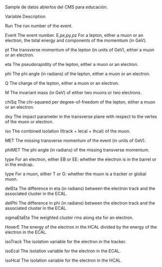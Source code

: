 Sample de datos abiertos del CMS para educación.

Variable Description

Run The run number of the event.

Event The event number. E,px,py,pz For a lepton, either a muon or an electron, the total energy and components of the momemtum (in GeV).

pt The transverse momentum of the lepton (in units of GeV), either a muon or an electron.

eta The pseudorapidity of the lepton, either a muon or an electron.

phi The phi angle (in radians) of the lepton, either a muon or an electron.

Q The charge of the lepton, either a muon or an electron.

M The invariant mass (in GeV) of either two muons or two electrons.

chiSq The chi-squared per degree-of-freedom of the lepton, either a muon or an electron.

dxy The impact parameter in the transverse plane with respect to the vertex of the muon or electron.

iso The combined isolation (Itrack + Iecal + Ihcal) of the muon.

MET The missing transverse momentum of the event (in units of GeV).

phiMET The phi angle (in radians) of the missing transverse momentum.

type For an electron, either EB or EE: whether the electron is in the barrel or in the endcap.

type For a muon, either T or G: whether the muon is a tracker or global muon.

delEta The difference in eta (in radians) between the electron track and the associated cluster in the ECAL.

delPhi The difference in phi (in radians) between the electron track and the associated cluster in the ECAL.

sigmaEtaEta The weighted cluster rms along eta for an electron.

HoverE The energy of the electron in the HCAL divided by the energy of the electron in the ECAL.

isoTrack The isolation variable for the electron in the tracker.

isoEcal The isolation variable for the electron in the ECAL.

isoHcal The isolation variable for the electron in the HCAL.
